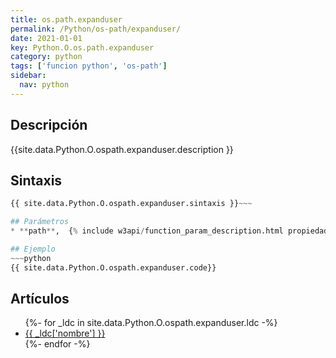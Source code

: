 ```yaml
---
title: os.path.expanduser
permalink: /Python/os-path/expanduser/
date: 2021-01-01
key: Python.O.os.path.expanduser
category: python
tags: ['funcion python', 'os-path']
sidebar: 
  nav: python
---
```


## Descripción
{{site.data.Python.O.ospath.expanduser.description }}

## Sintaxis
~~~python
{{ site.data.Python.O.ospath.expanduser.sintaxis }}~~~

## Parámetros
* **path**,  {% include w3api/function_param_description.html propiedad=site.data.Python.O.os.path.expanduser valor="path" %}

## Ejemplo
~~~python
{{ site.data.Python.O.ospath.expanduser.code}}
~~~

## Artículos
<ul>
{%- for _ldc in site.data.Python.O.ospath.expanduser.ldc -%}
   <li>
       <a href="{{_ldc['url'] }}">{{ _ldc['nombre'] }}</a>
   </li>
{%- endfor -%}
</ul>
